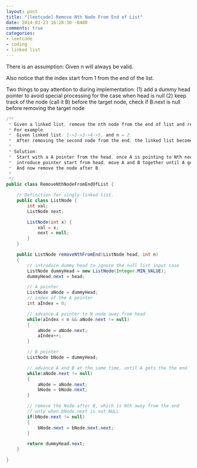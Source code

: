 ```yaml
---
layout: post
title: "[leetcode] Remove Nth Node From End of List"
date: 2014-03-23 16:28:30 -0400
comments: true
categories: 
- leetcode
- coding
- linked list
---
```

There is an assumption:
Given n will always be valid.

Also notice that the index start from 1 from the end of the list.

Two things to pay attention to during implementation:
(1) add a dummy head pointer to avoid special processing for the case when head is null
(2) keep track of the node (call it B) before the target node, check if B.next is null before removing the target node

``` java Remove Nth Node From End of List http://oj.leetcode.com/problems/remove-nth-node-from-end-of-list/ Leetcode Link
/**
 * Given a linked list, remove the nth node from the end of list and return its head.
 * For example,
 *  Given linked list: 1->2->3->4->5, and n = 2.
 *  After removing the second node from the end, the linked list becomes 1->2->3->5.
 *
 * Solution:
 *  Start with a A pointer from the head, once A is pointing to Nth node
 *  introduce pointer start from head, move A and B together until A gets to the end
 *  And now remove the node after B.
 *
 */
public class RemoveNthNodeFromEndOfList {

    // Definition for singly-linked list.
    public class ListNode {
        int val;
        ListNode next;

        ListNode(int x) {
            val = x;
            next = null;
        }
    }

    public ListNode removeNthFromEnd(ListNode head, int n)
    {
        // introduce dummy head to ignore the null list input case
        ListNode dummyHead = new ListNode(Integer.MIN_VALUE);
        dummyHead.next = head;

        // A pointer
        ListNode aNode = dummyHead;
        // index of the A pointer
        int aIndex = 0;

        // advance A pointer to N node away from head
        while(aIndex < n && aNode.next != null)
        {
            aNode = aNode.next;
            aIndex++;
        }

        // B pointer
        ListNode bNode = dummyHead;

        // advance A and B at the same time, until A gets the the end
        while(aNode.next != null)
        {
            aNode = aNode.next;
            bNode = bNode.next;
        }

        // remove the Node after B, which is Nth away from the end
        // only when bNode.next is not NULL
        if(bNode.next != null)
        {
            bNode.next = bNode.next.next;
        }

        return dummyHead.next;
    }

}
```
